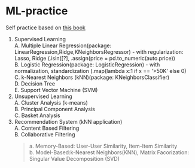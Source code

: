 # ML-practice
Self practice based on <a href="https://www.books.com.tw/products/0010859473">this book</a>
1. Supervised Learning<br/>
  A. Multiple Linear Regression(package: LinearRegression,Ridge,KNeighborsRegressor) - with regularization: Lasso, Ridge (.isin([?], .assign(price = pd.to_numeric(auto.price))<br/>
  B. Logistic Regression(package: LogisticRegression) - with normalization, standardization (.map(lambda x:1 if x == '>50K' else 0)<br/>
  C. k-Nearest Neighbors (kNN)(package: KNeighborsClassifier)<br/>
  D. Decision Tree<br/>
  E. Support Vector Machine (SVM)<br/>
2. Unsupervised Learning<br/>
  A. Cluster Analysis (k-means)<br/>
  B. Principal Component Analysis<br/>
  C. Basket Analysis<br/>
3. Recommendation System (kNN application) <br/>
  A. Content Based Filtering<br/>
  B. Collaborative Filtering <br/>
      <BLOCKQUOTE>a. Memory-Based: User-User Similarity, Item-Item Similarity<br/>
      b. Model-Based:k-Nearest Neighbors(KNN), Matrix Facorization: Singular Value Decomposition (SVD)<br/>
